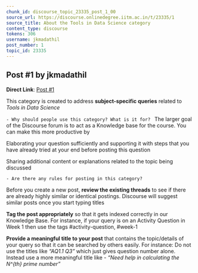 ```yaml
---
chunk_id: discourse_topic_23335_post_1_00
source_url: https://discourse.onlinedegree.iitm.ac.in/t/23335/1
source_title: About the Tools in Data Science category
content_type: discourse
tokens: 306
username: jkmadathil
post_number: 1
topic_id: 23335
---
```


## Post #1 by jkmadathil

**Direct Link**: [Post #1](https://discourse.onlinedegree.iitm.ac.in/t/23335/1)

This category is created to address **subject-specific queries** related to *Tools in Data Science*

`- Why should people use this category? What is it for?
`
The larger goal of the Discourse forum is to act as a Knowledge base for the course. You can make this more productive by

Elaborating your question sufficiently and supporting it with steps that you have already tried at your end before posting this question

Sharing additional content or explanations related to the topic being discussed

`- Are there any rules for posting in this category?
`

Before you create a new post, **review the existing threads** to see if there are already highly similar or identical postings. Discourse will suggest similar posts once you start typing titles

**Tag the post appropriately** so that it gets indexed correctly in our Knowledge Base. For instance, if your query is on an Activity Question in Week 1 then use the tags #activity-question, #week-1

**Provide a meaningful title to your post** that contains the topic/details of your query so that it can be searched by others easily. For instance: Do not use the titles like *“AQ1.1 Q3”* which just gives question number alone. Instead use a more meaningful title like - *“Need help in calculating the N^{th} prime number”*
